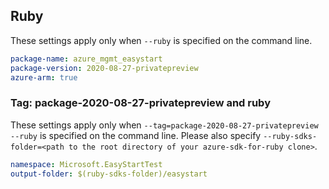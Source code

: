 ## Ruby

These settings apply only when `--ruby` is specified on the command line.

```yaml
package-name: azure_mgmt_easystart
package-version: 2020-08-27-privatepreview
azure-arm: true
```

### Tag: package-2020-08-27-privatepreview and ruby

These settings apply only when `--tag=package-2020-08-27-privatepreview --ruby` is specified on the command line.
Please also specify `--ruby-sdks-folder=<path to the root directory of your azure-sdk-for-ruby clone>`.

```yaml $(tag) == 'package-2020-08-27-privatepreview' && $(ruby)
namespace: Microsoft.EasyStartTest
output-folder: $(ruby-sdks-folder)/easystart
```
